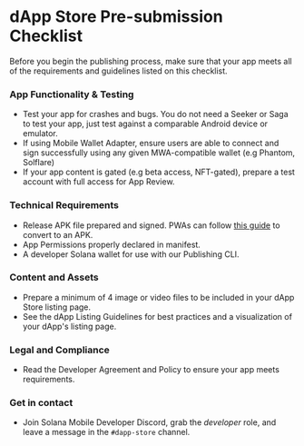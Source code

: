 # dApp Store Pre-submission Checklist

Before you begin the publishing process, make sure that your app meets all of the requirements and guidelines listed on this checklist.

### App Functionality & Testing

- Test your app for crashes and bugs. You do not need a Seeker or Saga to test your app, just test against a comparable Android device or emulator.
- If using Mobile Wallet Adapter, ensure users are able to connect and sign successfully using any given MWA-compatible wallet (e.g Phantom, Solflare)
- If your app content is gated (e.g beta access, NFT-gated), prepare a test account with full access for App Review.

### Technical Requirements

- Release APK file prepared and signed. PWAs can follow [this guide](/dapp-publishing/publishing-a-pwa) to convert to an APK.
- App Permissions properly declared in manifest.
- A developer Solana wallet for use with our Publishing CLI.

### Content and Assets

- Prepare a minimum of 4 image or video files to be included in your dApp Store listing page.
- See the dApp Listing Guidelines for best practices and a visualization of your dApp's listing page.

### Legal and Compliance

- Read the Developer Agreement and Policy to ensure your app meets requirements.

### Get in contact

- Join Solana Mobile Developer Discord, grab the _developer_ role, and leave a message in the `#dapp-store` channel.

